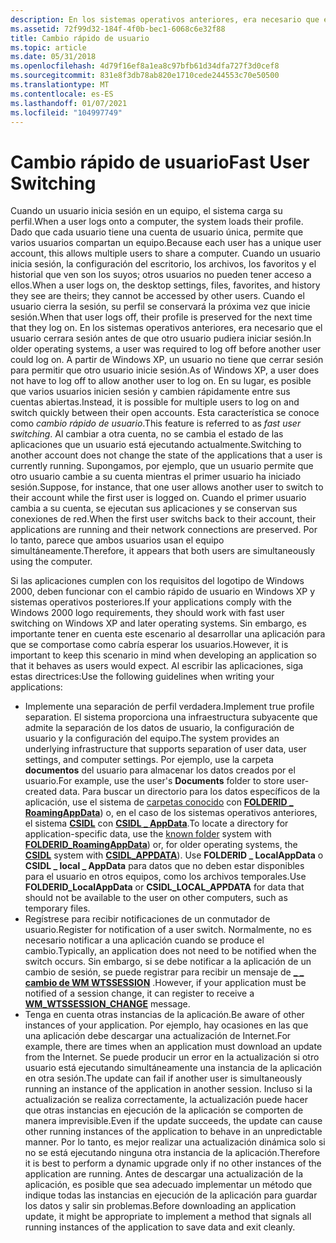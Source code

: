```yaml
---
description: En los sistemas operativos anteriores, era necesario que el usuario cerrara sesión antes de que otro usuario pudiera iniciar sesión. A partir de Windows XP, un usuario no tiene que cerrar sesión para permitir que otro usuario inicie sesión.
ms.assetid: 72f99d32-184f-4f0b-bec1-6068c6e32f88
title: Cambio rápido de usuario
ms.topic: article
ms.date: 05/31/2018
ms.openlocfilehash: 4d79f16ef8a1ea8c97bfb61d34dfa727f3d0cef8
ms.sourcegitcommit: 831e8f3db78ab820e1710cede244553c70e50500
ms.translationtype: MT
ms.contentlocale: es-ES
ms.lasthandoff: 01/07/2021
ms.locfileid: "104997749"
---
```

# <a name="fast-user-switching"></a><span data-ttu-id="b9825-104">Cambio rápido de usuario</span><span class="sxs-lookup"><span data-stu-id="b9825-104">Fast User Switching</span></span>

<span data-ttu-id="b9825-105">Cuando un usuario inicia sesión en un equipo, el sistema carga su perfil.</span><span class="sxs-lookup"><span data-stu-id="b9825-105">When a user logs onto a computer, the system loads their profile.</span></span> <span data-ttu-id="b9825-106">Dado que cada usuario tiene una cuenta de usuario única, permite que varios usuarios compartan un equipo.</span><span class="sxs-lookup"><span data-stu-id="b9825-106">Because each user has a unique user account, this allows multiple users to share a computer.</span></span> <span data-ttu-id="b9825-107">Cuando un usuario inicia sesión, la configuración del escritorio, los archivos, los favoritos y el historial que ven son los suyos; otros usuarios no pueden tener acceso a ellos.</span><span class="sxs-lookup"><span data-stu-id="b9825-107">When a user logs on, the desktop settings, files, favorites, and history they see are theirs; they cannot be accessed by other users.</span></span> <span data-ttu-id="b9825-108">Cuando el usuario cierra la sesión, su perfil se conservará la próxima vez que inicie sesión.</span><span class="sxs-lookup"><span data-stu-id="b9825-108">When that user logs off, their profile is preserved for the next time that they log on.</span></span> <span data-ttu-id="b9825-109">En los sistemas operativos anteriores, era necesario que el usuario cerrara sesión antes de que otro usuario pudiera iniciar sesión.</span><span class="sxs-lookup"><span data-stu-id="b9825-109">In older operating systems, a user was required to log off before another user could log on.</span></span> <span data-ttu-id="b9825-110">A partir de Windows XP, un usuario no tiene que cerrar sesión para permitir que otro usuario inicie sesión.</span><span class="sxs-lookup"><span data-stu-id="b9825-110">As of Windows XP, a user does not have to log off to allow another user to log on.</span></span> <span data-ttu-id="b9825-111">En su lugar, es posible que varios usuarios inicien sesión y cambien rápidamente entre sus cuentas abiertas.</span><span class="sxs-lookup"><span data-stu-id="b9825-111">Instead, it is possible for multiple users to log on and switch quickly between their open accounts.</span></span> <span data-ttu-id="b9825-112">Esta característica se conoce como *cambio rápido de usuario*.</span><span class="sxs-lookup"><span data-stu-id="b9825-112">This feature is referred to as *fast user switching*.</span></span> <span data-ttu-id="b9825-113">Al cambiar a otra cuenta, no se cambia el estado de las aplicaciones que un usuario está ejecutando actualmente.</span><span class="sxs-lookup"><span data-stu-id="b9825-113">Switching to another account does not change the state of the applications that a user is currently running.</span></span> <span data-ttu-id="b9825-114">Supongamos, por ejemplo, que un usuario permite que otro usuario cambie a su cuenta mientras el primer usuario ha iniciado sesión.</span><span class="sxs-lookup"><span data-stu-id="b9825-114">Suppose, for instance, that one user allows another user to switch to their account while the first user is logged on.</span></span> <span data-ttu-id="b9825-115">Cuando el primer usuario cambia a su cuenta, se ejecutan sus aplicaciones y se conservan sus conexiones de red.</span><span class="sxs-lookup"><span data-stu-id="b9825-115">When the first user switchs back to their account, their applications are running and their network connections are preserved.</span></span> <span data-ttu-id="b9825-116">Por lo tanto, parece que ambos usuarios usan el equipo simultáneamente.</span><span class="sxs-lookup"><span data-stu-id="b9825-116">Therefore, it appears that both users are simultaneously using the computer.</span></span>

<span data-ttu-id="b9825-117">Si las aplicaciones cumplen con los requisitos del logotipo de Windows 2000, deben funcionar con el cambio rápido de usuario en Windows XP y sistemas operativos posteriores.</span><span class="sxs-lookup"><span data-stu-id="b9825-117">If your applications comply with the Windows 2000 logo requirements, they should work with fast user switching on Windows XP and later operating systems.</span></span> <span data-ttu-id="b9825-118">Sin embargo, es importante tener en cuenta este escenario al desarrollar una aplicación para que se comportase como cabría esperar los usuarios.</span><span class="sxs-lookup"><span data-stu-id="b9825-118">However, it is important to keep this scenario in mind when developing an application so that it behaves as users would expect.</span></span> <span data-ttu-id="b9825-119">Al escribir las aplicaciones, siga estas directrices:</span><span class="sxs-lookup"><span data-stu-id="b9825-119">Use the following guidelines when writing your applications:</span></span>

-   <span data-ttu-id="b9825-120">Implemente una separación de perfil verdadera.</span><span class="sxs-lookup"><span data-stu-id="b9825-120">Implement true profile separation.</span></span> <span data-ttu-id="b9825-121">El sistema proporciona una infraestructura subyacente que admite la separación de los datos de usuario, la configuración de usuario y la configuración del equipo.</span><span class="sxs-lookup"><span data-stu-id="b9825-121">The system provides an underlying infrastructure that supports separation of user data, user settings, and computer settings.</span></span> <span data-ttu-id="b9825-122">Por ejemplo, use la carpeta **documentos** del usuario para almacenar los datos creados por el usuario.</span><span class="sxs-lookup"><span data-stu-id="b9825-122">For example, use the user's **Documents** folder to store user-created data.</span></span> <span data-ttu-id="b9825-123">Para buscar un directorio para los datos específicos de la aplicación, use el sistema de [carpetas conocido](known-folders.md) con [**FOLDERID \_ RoamingAppData**](knownfolderid.md)) o, en el caso de los sistemas operativos anteriores, el sistema [**CSIDL**](csidl.md) con [**CSIDL \_ AppData**](csidl.md).</span><span class="sxs-lookup"><span data-stu-id="b9825-123">To locate a directory for application-specific data, use the [known folder](known-folders.md) system with [**FOLDERID\_RoamingAppData**](knownfolderid.md)) or, for older operating systems, the [**CSIDL**](csidl.md) system with [**CSIDL\_APPDATA**](csidl.md)).</span></span> <span data-ttu-id="b9825-124">Use **FOLDERID \_ LocalAppData** o **CSIDL \_ local \_ AppData** para datos que no deben estar disponibles para el usuario en otros equipos, como los archivos temporales.</span><span class="sxs-lookup"><span data-stu-id="b9825-124">Use **FOLDERID\_LocalAppData** or **CSIDL\_LOCAL\_APPDATA** for data that should not be available to the user on other computers, such as temporary files.</span></span>
-   <span data-ttu-id="b9825-125">Regístrese para recibir notificaciones de un conmutador de usuario.</span><span class="sxs-lookup"><span data-stu-id="b9825-125">Register for notification of a user switch.</span></span> <span data-ttu-id="b9825-126">Normalmente, no es necesario notificar a una aplicación cuando se produce el cambio.</span><span class="sxs-lookup"><span data-stu-id="b9825-126">Typically, an application does not need to be notified when the switch occurs.</span></span> <span data-ttu-id="b9825-127">Sin embargo, si se debe notificar a la aplicación de un cambio de sesión, se puede registrar para recibir un mensaje de [**\_ \_ cambio de WM WTSSESSION**](../termserv/wm-wtssession-change.md) .</span><span class="sxs-lookup"><span data-stu-id="b9825-127">However, if your application must be notified of a session change, it can register to receive a [**WM\_WTSSESSION\_CHANGE**](../termserv/wm-wtssession-change.md) message.</span></span>
-   <span data-ttu-id="b9825-128">Tenga en cuenta otras instancias de la aplicación.</span><span class="sxs-lookup"><span data-stu-id="b9825-128">Be aware of other instances of your application.</span></span> <span data-ttu-id="b9825-129">Por ejemplo, hay ocasiones en las que una aplicación debe descargar una actualización de Internet.</span><span class="sxs-lookup"><span data-stu-id="b9825-129">For example, there are times when an application must download an update from the Internet.</span></span> <span data-ttu-id="b9825-130">Se puede producir un error en la actualización si otro usuario está ejecutando simultáneamente una instancia de la aplicación en otra sesión.</span><span class="sxs-lookup"><span data-stu-id="b9825-130">The update can fail if another user is simultaneously running an instance of the application in another session.</span></span> <span data-ttu-id="b9825-131">Incluso si la actualización se realiza correctamente, la actualización puede hacer que otras instancias en ejecución de la aplicación se comporten de manera imprevisible.</span><span class="sxs-lookup"><span data-stu-id="b9825-131">Even if the update succeeds, the update can cause other running instances of the application to behave in an unpredictable manner.</span></span> <span data-ttu-id="b9825-132">Por lo tanto, es mejor realizar una actualización dinámica solo si no se está ejecutando ninguna otra instancia de la aplicación.</span><span class="sxs-lookup"><span data-stu-id="b9825-132">Therefore it is best to perform a dynamic upgrade only if no other instances of the application are running.</span></span> <span data-ttu-id="b9825-133">Antes de descargar una actualización de la aplicación, es posible que sea adecuado implementar un método que indique todas las instancias en ejecución de la aplicación para guardar los datos y salir sin problemas.</span><span class="sxs-lookup"><span data-stu-id="b9825-133">Before downloading an application update, it might be appropriate to implement a method that signals all running instances of the application to save data and exit cleanly.</span></span>

 

 
